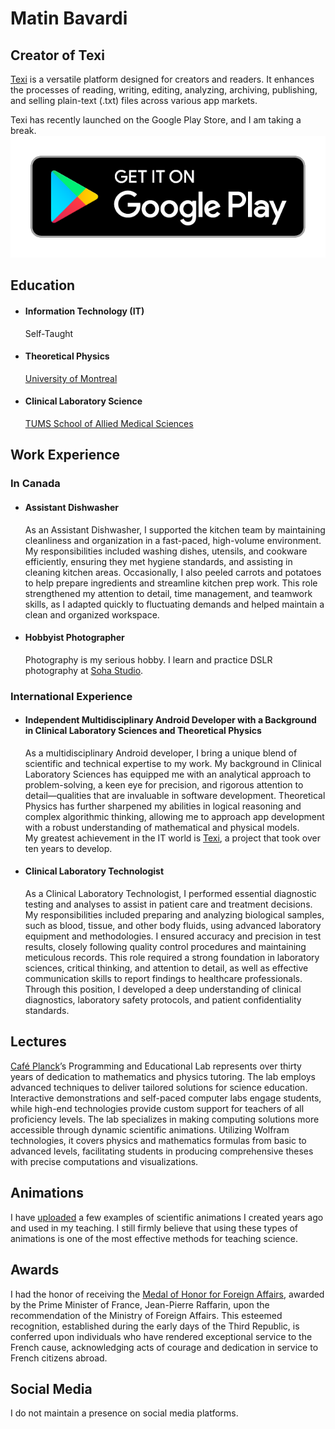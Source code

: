 # Matin Bavardi
## Creator of Texi
[Texi](https://texi.app/) is a versatile platform designed for creators and readers. It enhances the processes of reading, writing, editing, analyzing, archiving, publishing, and selling plain-text (.txt) files across various app markets.

Texi has recently launched on the Google Play Store, and I am taking a break.  
[![Download Texi](https://github.com/matinbavardi/matinbavardi/blob/d2f6da91224a9af243e2821652189a42ab819fdd/google-play-badge.png?raw=true)](http://google.com.au/)


## Education
- #### Information Technology (IT)
    Self-Taught 
-  #### Theoretical Physics
    [University of Montreal](https://phys.umontreal.ca/english/home/) 
- #### Clinical Laboratory Science
    [TUMS School of Allied Medical Sciences](https://en.tums.ac.ir/en/department/major/412/clinical-laboratory-sciences-cls-)


## Work Experience
### In Canada
- #### Assistant Dishwasher
    As an Assistant Dishwasher, I supported the kitchen team by maintaining cleanliness and organization in a fast-paced, high-volume environment. My responsibilities included washing dishes, utensils, and cookware efficiently, ensuring they met hygiene standards, and assisting in cleaning kitchen areas. Occasionally, I also peeled carrots and potatoes to help prepare ingredients and streamline kitchen prep work. This role strengthened my attention to detail, time management, and teamwork skills, as I adapted quickly to fluctuating demands and helped maintain a clean and organized workspace.

- #### Hobbyist Photographer
    Photography is my serious hobby. I learn and practice DSLR photography at [Soha Studio](https://diansoha.com/).

### International Experience
- #### Independent Multidisciplinary Android Developer with a Background in Clinical Laboratory Sciences and Theoretical Physics
    As a multidisciplinary Android developer, I bring a unique blend of scientific and technical expertise to my work. My background in Clinical Laboratory Sciences has equipped me with an analytical approach to problem-solving, a keen eye for precision, and rigorous attention to detail—qualities that are invaluable in software development. Theoretical Physics has further sharpened my abilities in logical reasoning and complex algorithmic thinking, allowing me to approach app development with a robust understanding of mathematical and physical models.  
    My greatest achievement in the IT world is [Texi](https://texi.app/), a project that took over ten years to develop.

- #### Clinical Laboratory Technologist 
    As a Clinical Laboratory Technologist, I performed essential diagnostic testing and analyses to assist in patient care and treatment decisions. My responsibilities included preparing and analyzing biological samples, such as blood, tissue, and other body fluids, using advanced laboratory equipment and methodologies. I ensured accuracy and precision in test results, closely following quality control procedures and maintaining meticulous records. This role required a strong foundation in laboratory sciences, critical thinking, and attention to detail, as well as effective communication skills to report findings to healthcare professionals. Through this position, I developed a deep understanding of clinical diagnostics, laboratory safety protocols, and patient confidentiality standards.


## Lectures
[Café Planck](https://www.cafeplanck.com/)’s Programming and Educational Lab represents over thirty years of dedication to mathematics and physics tutoring. The lab employs advanced techniques to deliver tailored solutions for science education. Interactive demonstrations and self-paced computer labs engage students, while high-end technologies provide custom support for teachers of all proficiency levels. The lab specializes in making computing solutions more accessible through dynamic scientific animations. Utilizing Wolfram technologies, it covers physics and mathematics formulas from basic to advanced levels, facilitating students in producing comprehensive theses with precise computations and visualizations.


## Animations
I have [uploaded](https://www.cafeplanck.com/video) a few examples of scientific animations I created years ago and used in my teaching. I still firmly believe that using these types of animations is one of the most effective methods for teaching science.


## Awards
I had the honor of receiving the [Medal of Honor for Foreign Affairs](http://www.france-phaleristique.com/medaille_honneur_affaires_etrangeres.htm), awarded by the Prime Minister of France, Jean-Pierre Raffarin, upon the recommendation of the Ministry of Foreign Affairs. This esteemed recognition, established during the early days of the Third Republic, is conferred upon individuals who have rendered exceptional service to the French cause, acknowledging acts of courage and dedication in service to French citizens abroad.


## Social Media
I do not maintain a presence on social media platforms.
